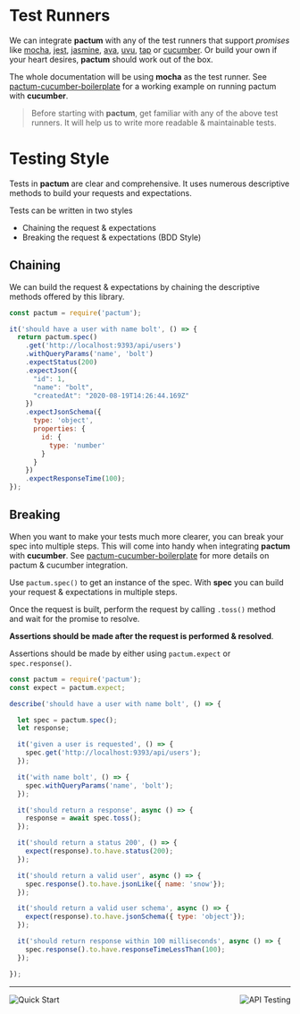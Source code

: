 # Test Runners

We can integrate **pactum** with any of the test runners that support *promises* like [mocha](https://www.npmjs.com/package/mocha), [jest](https://www.npmjs.com/package/jest), [jasmine](https://www.npmjs.com/package/jasmine), [ava](https://www.npmjs.com/package/ava), [uvu](https://www.npmjs.com/package/uvu), [tap](https://www.npmjs.com/package/tap) or [cucumber](https://www.npmjs.com/package/@cucumber). Or build your own if your heart desires, **pactum** should work out of the box.

The whole documentation will be using **mocha** as the test runner. See [pactum-cucumber-boilerplate](https://github.com/ASaiAnudeep/pactum-cucumber-boilerplate) for a working example on running pactum with **cucumber**.
  
> Before starting with **pactum**, get familiar with any of the above test runners. It will help us to write more readable & maintainable tests. 

# Testing Style

Tests in **pactum** are clear and comprehensive. It uses numerous descriptive methods to build your requests and expectations.

Tests can be written in two styles

* Chaining the request & expectations
* Breaking the request & expectations (BDD Style)

## Chaining

We can build the request & expectations by chaining the descriptive methods offered by this library.

```javascript
const pactum = require('pactum');

it('should have a user with name bolt', () => {
  return pactum.spec()
    .get('http://localhost:9393/api/users')
    .withQueryParams('name', 'bolt')
    .expectStatus(200)
    .expectJson({
      "id": 1,
      "name": "bolt",
      "createdAt": "2020-08-19T14:26:44.169Z"
    })
    .expectJsonSchema({
      type: 'object',
      properties: {
        id: {
          type: 'number'
        }
      }
    })
    .expectResponseTime(100);
});
```

## Breaking

When you want to make your tests much more clearer, you can break your spec into multiple steps. This will come into handy when integrating **pactum** with **cucumber**. See [pactum-cucumber-boilerplate](https://github.com/ASaiAnudeep/pactum-cucumber-boilerplate) for more details on pactum & cucumber integration.


Use `pactum.spec()` to get an instance of the spec. With **spec** you can build your request & expectations in multiple steps.

Once the request is built, perform the request by calling `.toss()` method and wait for the promise to resolve.

**Assertions should be made after the request is performed & resolved**.

Assertions should be made by either using `pactum.expect` or `spec.response()`.

```javascript
const pactum = require('pactum');
const expect = pactum.expect;

describe('should have a user with name bolt', () => {

  let spec = pactum.spec();
  let response;

  it('given a user is requested', () => {
    spec.get('http://localhost:9393/api/users');
  });

  it('with name bolt', () => {
    spec.withQueryParams('name', 'bolt');
  });

  it('should return a response', async () => {
    response = await spec.toss();
  });

  it('should return a status 200', () => {
    expect(response).to.have.status(200);
  });

  it('should return a valid user', async () => {
    spec.response().to.have.jsonLike({ name: 'snow'});
  });

  it('should return a valid user schema', async () => {
    expect(response).to.have.jsonSchema({ type: 'object'});
  });

  it('should return response within 100 milliseconds', async () => {
    spec.response().to.have.responseTimeLessThan(100);
  });

});
```

----

<a href="#/quick-start" >
  <img src="https://img.shields.io/badge/NEXT-Quick%20Start-orange" alt="Quick Start" align="left" style="display: inline;" />
</a>
<a href="#/api-testing" >
  <img src="https://img.shields.io/badge/PREV-API%20Testing-blue" alt="API Testing" align="right" style="display: inline;" />
</a>